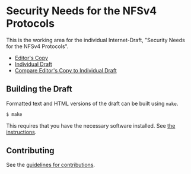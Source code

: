# Security Needs for the NFSv4 Protocols

This is the working area for the individual Internet-Draft, "Security Needs for the NFSv4 Protocols".

* [Editor's Copy](https://chucklever.github.io/i-d-security-needs/#go.draft-dnoveck-nfsv4-security-needs.html)
* [Individual Draft](https://tools.ietf.org/html/draft-dnoveck-nfsv4-security-needs)
* [Compare Editor's Copy to Individual Draft](https://chucklever.github.io/i-d-security-needs/#go.draft-dnoveck-nfsv4-security-needs.diff)

## Building the Draft

Formatted text and HTML versions of the draft can be built using `make`.

```sh
$ make
```

This requires that you have the necessary software installed.  See
[the instructions](https://github.com/martinthomson/i-d-template/blob/master/doc/SETUP.md).


## Contributing

See the
[guidelines for contributions](https://github.com/chucklever/i-d-security-needs/blob/master/CONTRIBUTING.md).
